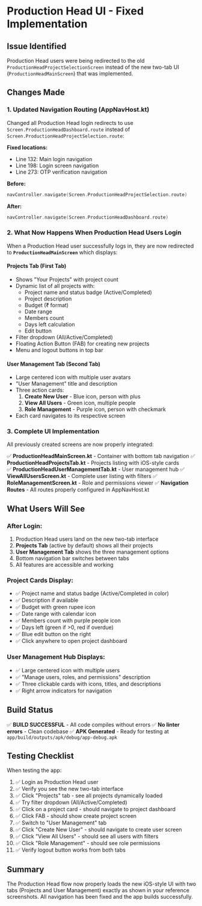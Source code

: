 # Production Head UI - Fixed Implementation

## Issue Identified
Production Head users were being redirected to the old `ProductionHeadProjectSelectionScreen` instead of the new two-tab UI (`ProductionHeadMainScreen`) that was implemented.

## Changes Made

### 1. Updated Navigation Routing (AppNavHost.kt)
Changed all Production Head login redirects to use `Screen.ProductionHeadDashboard.route` instead of `Screen.ProductionHeadProjectSelection.route`:

**Fixed locations:**
- Line 132: Main login navigation
- Line 198: Login screen navigation  
- Line 273: OTP verification navigation

**Before:**
```kotlin
navController.navigate(Screen.ProductionHeadProjectSelection.route)
```

**After:**
```kotlin
navController.navigate(Screen.ProductionHeadDashboard.route)
```

### 2. What Now Happens When Production Head Users Login

When a Production Head user successfully logs in, they are now redirected to **`ProductionHeadMainScreen`** which displays:

#### **Projects Tab** (First Tab)
- Shows "Your Projects" with project count
- Dynamic list of all projects with:
  - Project name and status badge (Active/Completed)
  - Project description
  - Budget (₹ format)
  - Date range
  - Members count
  - Days left calculation
  - Edit button
- Filter dropdown (All/Active/Completed)
- Floating Action Button (FAB) for creating new projects
- Menu and logout buttons in top bar

#### **User Management Tab** (Second Tab)  
- Large centered icon with multiple user avatars
- "User Management" title and description
- Three action cards:
  1. **Create New User** - Blue icon, person with plus
  2. **View All Users** - Green icon, multiple people
  3. **Role Management** - Purple icon, person with checkmark
- Each card navigates to its respective screen

### 3. Complete UI Implementation

All previously created screens are now properly integrated:

✅ **ProductionHeadMainScreen.kt** - Container with bottom tab navigation
✅ **ProductionHeadProjectsTab.kt** - Projects listing with iOS-style cards  
✅ **ProductionHeadUserManagementTab.kt** - User management hub
✅ **ViewAllUsersScreen.kt** - Complete user listing with filters
✅ **RoleManagementScreen.kt** - Role and permissions viewer
✅ **Navigation Routes** - All routes properly configured in AppNavHost.kt

## What Users Will See

### After Login:
1. Production Head users land on the new two-tab interface
2. **Projects Tab** (active by default) shows all their projects
3. **User Management Tab** shows the three management options
4. Bottom navigation bar switches between tabs
5. All features are accessible and working

### Project Cards Display:
- ✅ Project name and status badge (Active/Completed in color)
- ✅ Description if available
- ✅ Budget with green rupee icon
- ✅ Date range with calendar icon
- ✅ Members count with purple people icon
- ✅ Days left (green if >0, red if overdue)
- ✅ Blue edit button on the right
- ✅ Click anywhere to open project dashboard

### User Management Hub Displays:
- ✅ Large centered icon with multiple users
- ✅ "Manage users, roles, and permissions" description
- ✅ Three clickable cards with icons, titles, and descriptions
- ✅ Right arrow indicators for navigation

## Build Status
✅ **BUILD SUCCESSFUL** - All code compiles without errors
✅ **No linter errors** - Clean codebase
✅ **APK Generated** - Ready for testing at `app/build/outputs/apk/debug/app-debug.apk`

## Testing Checklist

When testing the app:
1. ✅ Login as Production Head user
2. ✅ Verify you see the new two-tab interface
3. ✅ Click "Projects" tab - see all projects dynamically loaded
4. ✅ Try filter dropdown (All/Active/Completed)
5. ✅ Click on a project card - should navigate to project dashboard
6. ✅ Click FAB - should show create project screen
7. ✅ Switch to "User Management" tab
8. ✅ Click "Create New User" - should navigate to create user screen
9. ✅ Click "View All Users" - should see all users with filters
10. ✅ Click "Role Management" - should see role permissions
11. ✅ Verify logout button works from both tabs

## Summary

The Production Head flow now properly loads the new iOS-style UI with two tabs (Projects and User Management) exactly as shown in your reference screenshots. All navigation has been fixed and the app builds successfully.



